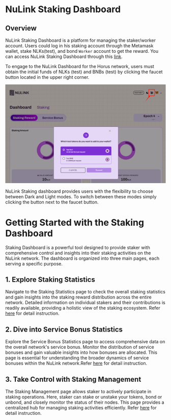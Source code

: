 # NuLink Staking Dashboard

## Overview
NuLink Staking Dashboard is a platform for managing the staker/worker account. Users could log in his staking account through the Metamask wallet, stake NLKs(test), and bond `Worker` account to get the reward. You can access NuLink Staking Dashboard through this [link](https://dashboard.testnet.nulink.org).


To engage to the NuLink Dashboard for the Horus network, users must obtain the initial funds of NLKs (test) and BNBs (test) by clicking the faucet button located in the upper right corner.

![Faucet](../../miscellaneous/img/dashboard/faucet.png)  

NuLink Staking dashboard provides users with the flexibility to choose between Dark and Light modes. To switch between these modes simply clicking the button next to the faucet button.

# Getting Started with the Staking Dashboard

Staking Dashboard is a powerful tool designed to provide staker with comprehensive control and insights into their staking activities on the NuLink network. The dashboard is organized into three main pages, each serving a specific purpose.



## 1. Explore Staking Statistics

Navigate to the Staking Statistics page to check the overall staking statistics and gain insights into the staking reward distribution across the entire network. Detailed information on individual stakers and their contributions is readily available, providing a holistic view of the staking ecosystem. Refer [here](./staking_reward.md) for detail instruction.

## 2. Dive into Service Bonus Statistics

Explore the Service Bonus Statistics page to access comprehensive data on the overall network's service bonus. Monitor the distribution of service bonuses and gain valuable insights into how bonuses are allocated. This page is essential for understanding the broader dynamics of service bonuses within the NuLink network.Refer [here](./service_bonus.md) for detail instruction.

## 3. Take Control with Staking Management

The Staking Management page allows staker to actively participate in staking operations. Here, staker can stake or unstake your tokens, bond or unbond, and closely monitor the status of their nodes. This page provides a centralized hub for managing staking activities efficiently. Refer [here](./staking.md) for detail instruction.


